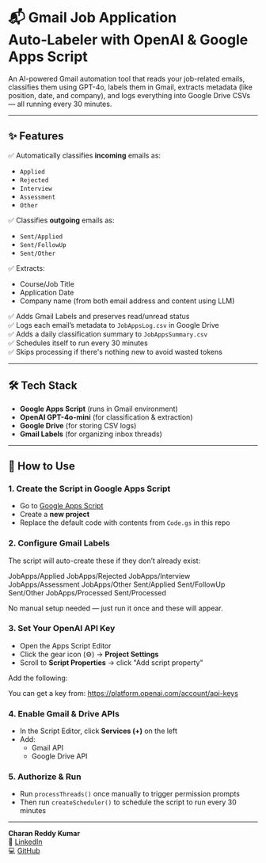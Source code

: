 # 📬 Gmail Job Application Auto‑Labeler with OpenAI & Google Apps Script

An AI-powered Gmail automation tool that reads your job-related emails, classifies them using GPT-4o, labels them in Gmail, extracts metadata (like position, date, and company), and logs everything into Google Drive CSVs — all running every 30 minutes.

---

## ✨ Features

✅ Automatically classifies **incoming** emails as:  
- `Applied`  
- `Rejected`  
- `Interview`  
- `Assessment`  
- `Other`  

✅ Classifies **outgoing** emails as:  
- `Sent/Applied`  
- `Sent/FollowUp`  
- `Sent/Other`  

✅ Extracts:
- Course/Job Title  
- Application Date  
- Company name (from both email address and content using LLM)

✅ Adds Gmail Labels and preserves read/unread status  
✅ Logs each email’s metadata to `JobAppsLog.csv` in Google Drive  
✅ Adds a daily classification summary to `JobAppsSummary.csv`  
✅ Schedules itself to run every 30 minutes  
✅ Skips processing if there's nothing new to avoid wasted tokens

---

## 🛠️ Tech Stack

- **Google Apps Script** (runs in Gmail environment)
- **OpenAI GPT-4o-mini** (for classification & extraction)
- **Google Drive** (for storing CSV logs)
- **Gmail Labels** (for organizing inbox threads)

---

## 🚀 How to Use

### 1. Create the Script in Google Apps Script
- Go to [Google Apps Script](https://script.google.com)
- Create a **new project**
- Replace the default code with contents from `Code.gs` in this repo

### 2. Configure Gmail Labels
The script will auto-create these if they don’t already exist:

JobApps/Applied
JobApps/Rejected
JobApps/Interview
JobApps/Assessment
JobApps/Other
Sent/Applied
Sent/FollowUp
Sent/Other
JobApps/Processed
Sent/Processed


No manual setup needed — just run it once and these will appear.

### 3. Set Your OpenAI API Key
- Open the Apps Script Editor  
- Click the gear icon (⚙️) → **Project Settings**  
- Scroll to **Script Properties** → click "Add script property"  

Add the following:


You can get a key from: https://platform.openai.com/account/api-keys

### 4. Enable Gmail & Drive APIs
- In the Script Editor, click **Services (+)** on the left  
- Add:
  - Gmail API  
  - Google Drive API

### 5. Authorize & Run
- Run `processThreads()` once manually to trigger permission prompts
- Then run `createScheduler()` to schedule the script to run every 30 minutes

---

**Charan Reddy Kumar**  
🔗 [LinkedIn](https://www.linkedin.com/in/charan-reddy-kumar-2b0319114/)  
💻 [GitHub](https://github.com/CharanReddyKumar)
